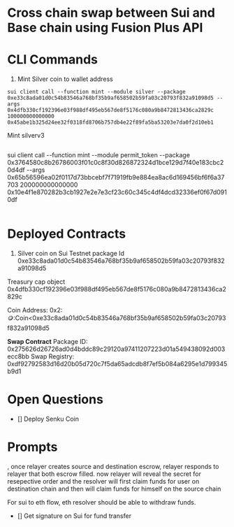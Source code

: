 # Cross chain swap between Sui and Base chain using Fusion Plus API





# CLI Commands

1. Mint Silver coin to wallet address
```
sui client call --function mint --module silver --package 0xe33c8ada01d0c54b83546a768bf35b9af658502b59fa03c20793f832a91098d5 --args 0x4dfb330cf192396e03f988df495eb567de8f5176c080a9b8472813436ca2829c 100000000000000 0x45abe1b325d24ee32f0318fd8706b757db4e22f89fa5ba53203e7da0f2d10eb1
```

Mint silverv3
```
```
sui client call --function mint --module permit_token --package 0x3764580c8b26786003f01c0c8f30d826872324d1bce129d7f40e183cbc20d4df --args 0x65b56596ea02f0117d73bbcebf7f71919fb9e884ea8ac6d169456bf6f6a37703 200000000000000 0x10e4f1e870282b3cb1927e2e7e3cf23c60c345c4df4dcd32336ef0f67d0910df
```
```


# Deployed Contracts


1. Silver coin on Sui Testnet
package Id
0xe33c8ada01d0c54b83546a768bf35b9af658502b59fa03c20793f832a91098d5

Treasury cap object
0x4dfb330cf192396e03f988df495eb567de8f5176c080a9b8472813436ca2829c

Coin Address: 0x2::coin::Coin<0xe33c8ada01d0c54b83546a768bf35b9af658502b59fa03c20793f832a91098d5


**Swap Contract**
Package ID: 0x275626d26726ad0d4bddc89c29120a97411207223d01a549438092d003ecc8bb
Swap Registry: 0xdf92792583d16d20b05d720c7f5da65adcdb8f7ef5b084a6295e1d799345b9d1

# Open Questions

- [] Deploy Senku Coin




# Prompts

, once relayer creates source and destination escrow, relayer responds to relayer that both escrow filled. 
now relayer will reveal the secret for resepective order
and the resolver will first claim funds for user on destination chain and then will claim funds for himself on the source chain

For sui to eth flow, eth resolver should be able to withdraw funds.



- [] Get signature on Sui for fund transfer

